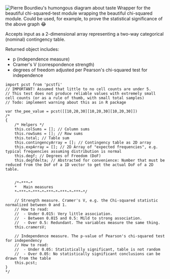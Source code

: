 ![Pierre Bourdieu's humongous diagram about taste](https://i.imgur.com/G6424Hp.jpg "Distinction: A Social Critique of the Judgement of Taste (Bourdieu, 1972)")
Wrapper for the beautiful chi-squared-test module wrapping the beautiful chi-squared module. Could be used, for example, to prove the statistical significance of the above graph 😂

Accepts input as a 2-dimensional array representing a two-way categorical (nominal) contingency table.

Returned object includes:
* p (independence measure)
* Cramer's V (correspondence strength)
* degrees of freedom adjusted per Pearson's chi-squared test for independence

```
import pcst from 'pcstfi'
// IMPORTANT! Assumed that little to no cell counts are under 5.
// This test does not produce reliable values with extremely small cell counts (or as a rule of thumb, with small total samples)
// Todo: implement warning about this as in R package

var the_pee_value = pcst([[10,20,30][10,20,30][10,20,30]])
/*
{
    /* Helpers */
	this.colSums = []; // Column sums
	this.rowSums = []; // Row sums
	this.total; // Table sum
	this.contingencyArray = []; // Contingency table as 2D array
    this.expArray = []; // 2D Array of "expected frequencies", e.g. typical frequencies assuming distribution is normal
	this.degf; // Degrees of Freedom (DoF)
    this.degfdelta; // Abstracted for convenience: Number that must be reduced from the DoF of a 1D vector to get the actual DoF of a 2D table.


    /*~***~*
    *   Main measures
    *~***~*~***~*~***~*~***~*~***~*/

    // Strength measure. Cramer's V, e.g. the Chi-squared statistic normalized between 0 and 1.
    // How to read:
    //  - Under 0.015: Very little association.
    //  - Between 0.015 and 0.5: Mild to strong association.
    //  - Over 0.5: Redundant. The variables measure the same thing.
    this.cramersV; 

    // Independence measure. The p-value of Pearson's chi-squared test for independency
    // How to read:
    //  - Under 0.05: Statistically significant, table is not random
    //  - Over 0.05: No statistically significant conclusions can be drawn from the table
    this.pcst; 
}
*/
```